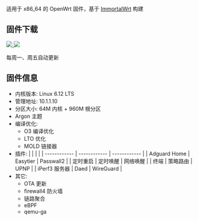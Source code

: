 适用于 x86_64 的 OpenWrt 固件，基于 [ImmortalWrt](https://github.com/immortalwrt/immortalwrt) 构建

## 固件下载
<a href="https://github.com/Lyxot/OpenWrt-CI/releases"><img src="https://img.shields.io/github/release/Lyxot/OpenWrt-CI"/>  <img src="https://img.shields.io/github/downloads/Lyxot/OpenWrt-CI/total"/></a>

每周一、周五自动更新

## 固件信息
- 内核版本: Linux 6.12 LTS
- 管理地址: 10.1.1.10
- 分区大小: 64M 内核 + 960M 根分区
- Argon 主题
- 编译优化:
  - O3 编译优化
  - LTO 优化
  - MOLD 链接器
- 插件:
  | | | |
  | ------------ | ------------ | ------------ |
  | Adguard Home | Easytier | Passwall2 |
  | 定时重启 | 定时唤醒 | 网络唤醒 |
  | 终端 | 策略路由 | UPNP |
  | iPerf3 服务器 | Daed | WireGuard |
- 其它:
  - OTA 更新
  - firewall4 防火墙
  - 链路聚合
  - eBPF
  - qemu-ga